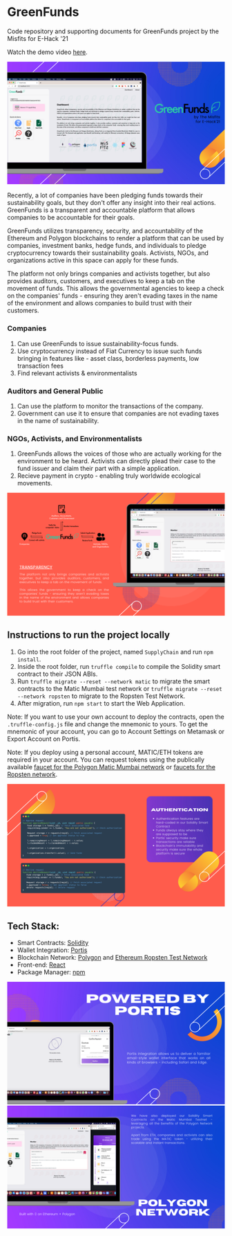 # GreenFunds

Code repository and supporting documents for GreenFunds project by the Misfits for E-Hack '21

Watch the demo video [here](https://www.youtube.com/watch?v=YXekHJcyR-0).

![Overview](https://raw.githubusercontent.com/skhiearth/GreenFunds/main/Devfolio%20Screens/1.png)

Recently, a lot of companies have been pledging funds towards their sustainability goals, but they don't offer any insight into their real actions. GreenFunds is a transparent and accountable platform that allows companies to be accountable for their goals.

GreenFunds utilizes transparency, security, and accountability of the Ethereum and Polygon blockchains to render a platform that can be used by companies, investment banks, hedge funds, and individuals to pledge cryptocurrency towards their sustainability goals. Activists, NGOs, and organizations active in this space can apply for these funds.

The platform not only brings companies and activists together, but also provides auditors, customers, and executives to keep a tab on the movement of funds. This allows the governmental agencies to keep a check on the companies' funds - ensuring they aren't evading taxes in the name of the environment and allows companies to build trust with their customers.

### Companies
1. Can use GreenFunds to issue sustainability-focus funds.
2. Use cryptocurrency instead of Fiat Currency to issue such funds bringing in features like - asset class, borderless payments, low transaction fees
3. Find relevant activists & environmentalists

### Auditors and General Public
1. Can use the platform to monitor the transactions of the company.
2. Government can use it to ensure that companies are not evading taxes in the name of sustainability.

### NGOs, Activists, and Environmentalists
1. GreenFunds allows the voices of those who are actually working for the environment to be heard. Activists can directly plead their case to the fund issuer and claim their part with a simple application.
2. Recieve payment in crypto - enabling truly worldwide ecological movements.


![Transparency](https://raw.githubusercontent.com/skhiearth/GreenFunds/main/Devfolio%20Screens/2.png)

## Instructions to run the project locally 
1. Go into the root folder of the project, named `SupplyChain` and run `npm install`.
2. Inside the root folder, run `truffle compile` to compile the Solidity smart contract to their JSON ABIs.
3. Run `truffle migrate --reset --network matic` to migrate the smart contracts to the Matic Mumbai test network or `truffle migrate --reset --network ropsten` to migrate to the Ropsten Test Network.
4. After migration, run `npm start` to start the Web Application.

Note: If you want to use your own account to deploy the contracts, open the `.truffle-config.js` file and change the mnemonic to yours. To get the mnemonic of your account, you can go to Account Settings on Metamask or Export Account on Portis.

Note: If you deploy using a personal account, MATIC/ETH tokens are required in your account. You can request tokens using the publically available [faucet for the Polygon Matic Mumbai network](https://faucet.matic.network/) or [faucets for the Ropsten network](https://faucet.ropsten.be/).

![Authentication](https://raw.githubusercontent.com/skhiearth/GreenFunds/main/Devfolio%20Screens/4.png)

## Tech Stack:
* Smart Contracts: [Solidity](https://solidity.readthedocs.io/en/v0.7.3/)
* Wallet Integration: [Portis](https://www.portis.io/)
* Blockchain Network: [Polygon](https://polygon.technology/) and [Ethereum Ropsten Test Network](https://ethereum.org/en/developers/docs/networks/)
* Front-end: [React](https://reactjs.org/)
* Package Manager: [npm](https://www.npmjs.com/)

![P](https://raw.githubusercontent.com/skhiearth/GreenFunds/main/Devfolio%20Screens/3.png)
![Polygon](https://raw.githubusercontent.com/skhiearth/GreenFunds/main/Devfolio%20Screens/5.png)